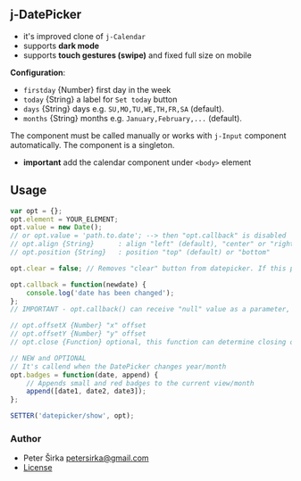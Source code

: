 ## j-DatePicker

- it's improved clone of `j-Calendar`
- supports __dark mode__
- supports __touch gestures (swipe)__ and fixed full size on mobile

__Configuration__:

- `firstday` {Number} first day in the week
- `today` {String} a label for `Set today` button
- `days` {String} days e.g. `SU,MO,TU,WE,TH,FR,SA` (default).
- `months` {String} months e.g. `January,February,...` (default).

The component must be called manually or works with `j-Input` component automatically. The component is a singleton.

- __important__ add the calendar component under `<body>` element

## Usage

```javascript
var opt = {};
opt.element = YOUR_ELEMENT;
opt.value = new Date();
// or opt.value = 'path.to.date'; --> then "opt.callback" is disabled
// opt.align {String}      : align "left" (default), "center" or "right"
// opt.position {String}   : position "top" (default) or "bottom"

opt.clear = false; // Removes "clear" button from datepicker. If this property is not specified as "false" - "clear" button will be shown

opt.callback = function(newdate) {
	console.log('date has been changed');
};
// IMPORTANT - opt.callback() can receive "null" value as a parameter, so this check should be taken into consideration when callback function is being created.

// opt.offsetX {Number} "x" offset
// opt.offsetY {Number} "y" offset
// opt.close {Function} optional, this function can determine closing of DatePicker

// NEW and OPTIONAL
// It's callend when the DatePicker changes year/month
opt.badges = function(date, append) {
	// Appends small and red badges to the current view/month
	append([date1, date2, date3]);
};

SETTER('datepicker/show', opt);
```

### Author

- Peter Širka <petersirka@gmail.com>
- [License](https://www.totaljs.com/license/)
